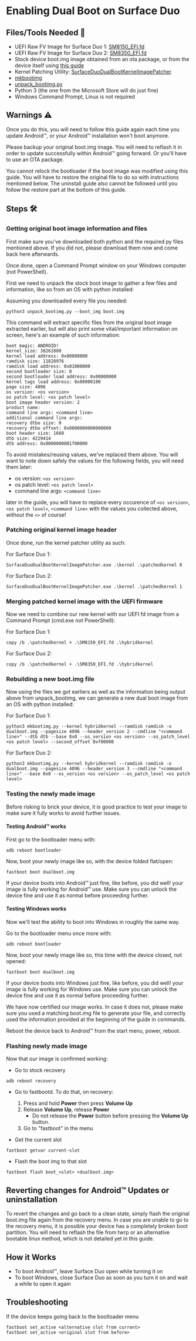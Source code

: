 # Enabling Dual Boot on Surface Duo

## Files/Tools Needed 📃

- UEFI Raw FV Image for Surface Duo 1: [SM8150_EFI.fd](https://github.com/WOA-Project/SurfaceDuoPkg/releases)
- UEFI Raw FV Image for Surface Duo 2: [SM8350_EFI.fd](https://github.com/WOA-Project/SurfaceDuoPkg/releases)
- Stock device boot.img image obtained from an ota package, or from the device itself using [this guide](https://github.com/WOA-Project/SurfaceDuo-Guides/blob/main/Other/ExtractingPartitions.md)
- Kernel Patching Utility: [SurfaceDuoDualBootKernelImagePatcher](https://github.com/WOA-Project/SurfaceDuoDualBootKernelImagePatcher/releases)
- [mkbootimg](https://github.com/WOA-Project/SurfaceDuoPkg/blob/main/ImageResources/mkbootimg.py)
- [unpack_bootimg.py](https://github.com/WOA-Project/SurfaceDuo-Guides/raw/main/InstallWindows/Files/unpack_bootimg.py)
- Python 3 (the one from the Microsoft Store will do just fine)
- Windows Command Prompt, Linux is not required

## Warnings ⚠️

Once you do this, you will need to follow this guide again each time you update Android™, or your Android™ installation won't boot anymore.

Please backup your original boot.img image. You will need to reflash it in order to update successfully within Android™ going forward. Or you'll have to use an OTA package.

You cannot relock the bootloader if the boot image was modified using this guide. You will have to restore the original file to do so with instructions mentioned below. The uninstall guide also cannot be followed until you follow the restore part at the bottom of this guide.

## Steps 🛠️

### Getting original boot image information and files

First make sure you've downloaded both python and the required py files mentioned above. If you did not, please download them now and come back here afterwards.

Once done, open a Command Prompt window on your Windows computer (not PowerShell).

First we need to unpack the stock boot image to gather a few files and information, like so from an OS with python installed:

Assuming you downloaded every file you needed:

```batch
python3 unpack_bootimg.py --boot_img boot.img
```

This command will extract specific files from the original boot image extracted earlier, but will also print some vital/important information on screen, here's an example of such information:

```
boot magic: ANDROID!
kernel_size: 38262800
kernel load address: 0x00008000
ramdisk size: 11828976
ramdisk load address: 0x01000000
second bootloader size: 0
second bootloader load address: 0x00000000
kernel tags load address: 0x00000100
page size: 4096
os version: <os version>
os patch level: <os patch level>
boot image header version: 2
product name:
command line args: <command line>
additional command line args:
recovery dtbo size: 0
recovery dtbo offset: 0x0000000000000000
boot header size: 1660
dtb size: 4229414
dtb address: 0x0000000001f00000
```

To avoid mistakes/reusing values, we've replaced them above. You will want to note down safely the values for the following fields, you will need them later:

- os version: ```<os version>```
- os patch level: ```<os patch level>```
- command line args: ```<command line>```
  
later in the guide, you will have to replace every occurence of ```<os version>```, ```<os patch level>```, ```<command line>``` with the values you collected above, without the ```<>``` of course!

### Patching original kernel image header

Once done, run the kernel patcher utility as such:

For Surface Duo 1:

```batch
SurfaceDuoDualBootKernelImagePatcher.exe .\kernel .\patchedkernel 0
```

For Surface Duo 2:

```batch
SurfaceDuoDualBootKernelImagePatcher.exe .\kernel .\patchedkernel 1
```

### Merging patched kernel image with the UEFI firmware

Now we need to combine our new kernel with our UEFI fd image from a Command Prompt (cmd.exe _not_ PowerShell):

For Surface Duo 1:

```batch
copy /b .\patchedkernel + .\SM8150_EFI.fd .\hybridkernel
```

For Surface Duo 2:

```batch
copy /b .\patchedkernel + .\SM8350_EFI.fd .\hybridkernel
```

### Rebuilding a new boot.img file

Now using the files we got earliers as well as the information being output above from unpack_bootimg, we can generate a new dual boot image from an OS with python installed:

For Surface Duo 1:

```batch
python3 mkbootimg.py --kernel hybridkernel --ramdisk ramdisk -o dualboot.img --pagesize 4096 --header_version 2 --cmdline "<command line>" --dtb dtb --base 0x0 --os_version <os version> --os_patch_level <os patch level> --second_offset 0xf00000
```

For Surface Duo 2:

```batch
python3 mkbootimg.py --kernel hybridkernel --ramdisk ramdisk -o dualboot.img --pagesize 4096 --header_version 3 --cmdline "<command line>" --base 0x0 --os_version <os version> --os_patch_level <os patch level>
```
  
### Testing the newly made image
  
Before risking to brick your device, it is good practice to test your image to make sure it fully works to avoid further issues.

#### Testing Android™ works

First go to the bootloader menu with:
  
```batch
adb reboot bootloader
```

Now, boot your newly image like so, with the device folded flat/open:
  
```batch
fastboot boot dualboot.img
```
  
If your device boots into Android™ just fine, like before, you did well! your image is fully working for Android™ use. Make sure you can unlock the device fine and use it as normal before proceeding further.
  
#### Testing Windows works

Now we'll test the ability to boot into Windows in roughly the same way.

Go to the bootloader menu once more with:
  
```batch
adb reboot bootloader
```

Now, boot your newly image like so, this time with the device closed, not opened:
  
```batch
fastboot boot dualboot.img
```
  
If your device boots into Windows just fine, like before, you did well! your image is fully working for Windows use. Make sure you can unlock the device fine and use it as normal before proceeding further.

We have now certified our image works. In case it does not, please make sure you used a matching boot.img file to generate your file, and correctly used the information provided at the beginning of the guide in commands.
  
Reboot the device back to Android™ from the start menu, power, reboot.
  
### Flashing newly made image

Now that our image is confirmed working:

- Go to stock recovery

```batch
adb reboot recovery
```

- Go to fastbootd. To do that, on recovery:
  1. Press and hold **Power** then press **Volume Up**
  2. Release **Volume Up**, release **Power**
     * Do not release the **Power** button before pressing the **Volume Up** button.
  4. Go to "fastboot" in the menu

- Get the current slot

```batch
fastboot getvar current-slot
```

- Flash the boot img to that slot

```batch
fastboot flash boot_<slot> <dualboot.img>
```

## Reverting changes for Android™ Updates or uninstallation

To revert the changes and go back to a clean state, simply flash the original boot.img file again from the recovery menu. In case you are unable to go to the recovery menu, it is possible your device has a completely broken boot partition. You will need to reflash the file from twrp or an alternative bootable linux method, which is not detailed yet in this guide.

## How it Works

- To boot Android™, leave Surface Duo open while turning it on
- To boot Windows, close Surface Duo as soon as you turn it on and wait a while to open it again

## Troubleshooting

If the device keeps going back to the bootloader menu

```batch
fastboot set_active <alternative slot from current>
fastboot set_active <original slot from before>
```
